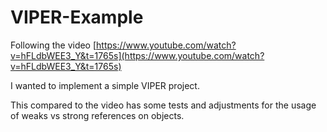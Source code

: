# VIPER-Example

Following the video [https://www.youtube.com/watch?v=hFLdbWEE3_Y&t=1765s](https://www.youtube.com/watch?v=hFLdbWEE3_Y&t=1765s)

I wanted to implement a simple VIPER project. 

This compared to the video has some tests and adjustments for the usage of weaks vs strong references on objects.
